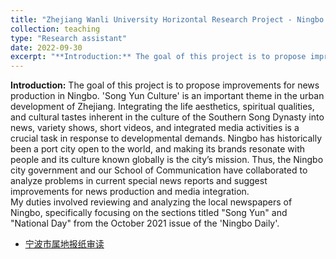 ```yaml
---
title: "Zhejiang Wanli University Horizontal Research Project - Ningbo Local Newspaper Review (HX2021115)"
collection: teaching
type: "Research assistant"
date: 2022-09-30
excerpt: "**Introduction:** The goal of this project is to propose improvements for news production in Ningbo. 'Song Yun Culture' is an important theme in the urban development of Zhejiang. Integrating the life aesthetics, spiritual qualities, and cultural tastes inherent in the culture of the Southern Song Dynasty into news, variety shows, short videos, and integrated media activities is a crucial task in response to developmental demands. Ningbo has historically been a port city open to the world, and making its brands resonate with people and its culture known globally is the city’s mission. Thus, the Ningbo city government and our School of Communication have collaborated to analyze problems in current special news reports and suggest improvements for news production and media integration. <br>My duties involved reviewing and analyzing the local newspapers of Ningbo, specifically focusing on the sections titled "Song Yun" and "National Day" from the October 2021 issue of the 'Ningbo Daily'."
---
```


**Introduction:** The goal of this project is to propose improvements for news production in Ningbo. 'Song Yun Culture' is an important theme in the urban development of Zhejiang. Integrating the life aesthetics, spiritual qualities, and cultural tastes inherent in the culture of the Southern Song Dynasty into news, variety shows, short videos, and integrated media activities is a crucial task in response to developmental demands. Ningbo has historically been a port city open to the world, and making its brands resonate with people and its culture known globally is the city’s mission. Thus, the Ningbo city government and our School of Communication have collaborated to analyze problems in current special news reports and suggest improvements for news production and media integration. <br>My duties involved reviewing and analyzing the local newspapers of Ningbo, specifically focusing on the sections titled "Song Yun" and "National Day" from the October 2021 issue of the 'Ningbo Daily'.

* [宁波市属地报纸审读](http://academicpages.github.io/files/浙江万里学院横向科研·宁波市属地报纸审读（HX2021115）.pdf)<br>


